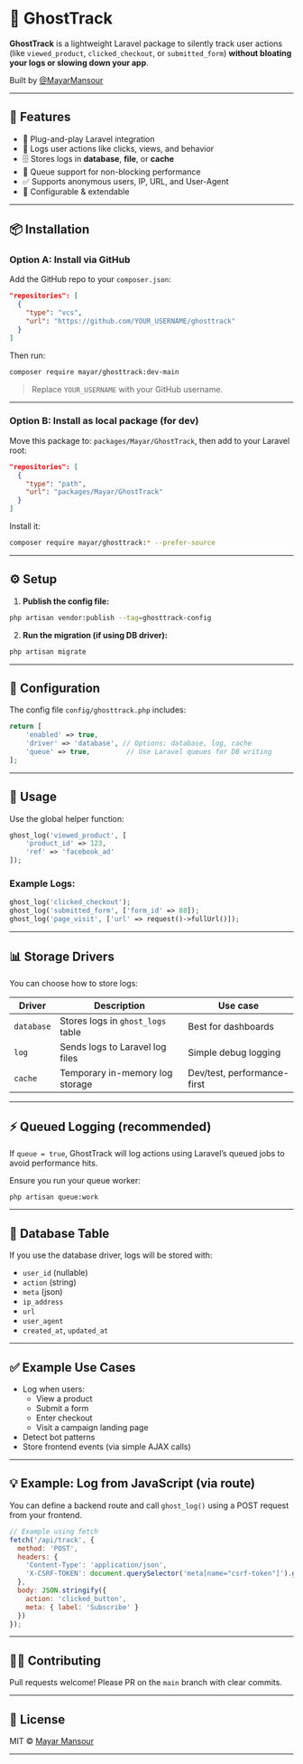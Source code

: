# 👻 GhostTrack

**GhostTrack** is a lightweight Laravel package to silently track user actions (like `viewed_product`, `clicked_checkout`, or `submitted_form`) **without bloating your logs or slowing down your app**.

Built by [@MayarMansour](https://github.com/mayar-mansour)

---

## 🚀 Features

- 🧩 Plug-and-play Laravel integration
- 📝 Logs user actions like clicks, views, and behavior
- 🗄️ Stores logs in **database**, **file**, or **cache**
- 🧵 Queue support for non-blocking performance
- ✅ Supports anonymous users, IP, URL, and User-Agent
- 🔧 Configurable & extendable

---

## 📦 Installation

### Option A: Install via GitHub

Add the GitHub repo to your `composer.json`:

```json
"repositories": [
  {
    "type": "vcs",
    "url": "https://github.com/YOUR_USERNAME/ghosttrack"
  }
]
```

Then run:

```bash
composer require mayar/ghosttrack:dev-main
```

> Replace `YOUR_USERNAME` with your GitHub username.

---

### Option B: Install as local package (for dev)

Move this package to: `packages/Mayar/GhostTrack`, then add to your Laravel root:

```json
"repositories": [
  {
    "type": "path",
    "url": "packages/Mayar/GhostTrack"
  }
]
```

Install it:

```bash
composer require mayar/ghosttrack:* --prefer-source
```

---

## ⚙️ Setup

1. **Publish the config file:**

```bash
php artisan vendor:publish --tag=ghosttrack-config
```

2. **Run the migration (if using DB driver):**

```bash
php artisan migrate
```

---

## 🔧 Configuration

The config file `config/ghosttrack.php` includes:

```php
return [
    'enabled' => true,
    'driver' => 'database', // Options: database, log, cache
    'queue' => true,         // Use Laravel queues for DB writing
];
```

---

## 🧪 Usage

Use the global helper function:

```php
ghost_log('viewed_product', [
    'product_id' => 123,
    'ref' => 'facebook_ad'
]);
```

### Example Logs:

```php
ghost_log('clicked_checkout');
ghost_log('submitted_form', ['form_id' => 88]);
ghost_log('page_visit', ['url' => request()->fullUrl()]);
```

---

## 📊 Storage Drivers

You can choose how to store logs:

| Driver   | Description                        | Use case                  |
|----------|------------------------------------|---------------------------|
| `database` | Stores logs in `ghost_logs` table   | Best for dashboards        |
| `log`    | Sends logs to Laravel log files    | Simple debug logging       |
| `cache`  | Temporary in-memory log storage    | Dev/test, performance-first|

---

## ⚡ Queued Logging (recommended)

If `queue = true`, GhostTrack will log actions using Laravel’s queued jobs to avoid performance hits.

Ensure you run your queue worker:

```bash
php artisan queue:work
```

---

## 📂 Database Table

If you use the database driver, logs will be stored with:

- `user_id` (nullable)
- `action` (string)
- `meta` (json)
- `ip_address`
- `url`
- `user_agent`
- `created_at`, `updated_at`

---

## ✅ Example Use Cases

- Log when users:
  - View a product
  - Submit a form
  - Enter checkout
  - Visit a campaign landing page
- Detect bot patterns
- Store frontend events (via simple AJAX calls)

---

## 💡 Example: Log from JavaScript (via route)

You can define a backend route and call `ghost_log()` using a POST request from your frontend.

```js
// Example using fetch
fetch('/api/track', {
  method: 'POST',
  headers: {
    'Content-Type': 'application/json',
    'X-CSRF-TOKEN': document.querySelector('meta[name="csrf-token"]').getAttribute('content')
  },
  body: JSON.stringify({
    action: 'clicked_button',
    meta: { label: 'Subscribe' }
  })
});
```

---

## 🧑‍💻 Contributing

Pull requests welcome! Please PR on the `main` branch with clear commits.

---

## 📄 License

MIT © [Mayar Mansour](https://github.com/mayarmansour)

---
